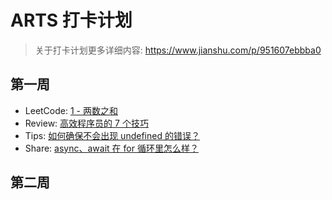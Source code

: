 # ARTS 打卡计划

> 关于打卡计划更多详细内容: https://www.jianshu.com/p/951607ebbba0

## 第一周

- LeetCode: [1 - 两数之和](./arts/week_1/leetcode.md)
- Review: [高效程序员的 7 个技巧](./arts/week_1/review.md)
- Tips: [如何确保不会出现 undefined 的错误？](./arts/week_1/tips.md)
- Share: [async、await 在 for 循环里怎么样？](./arts/week_1/share.md)

## 第二周
